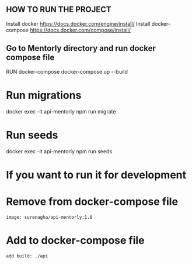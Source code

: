 ## HOW TO RUN THE PROJECT

Install docker https://docs.docker.com/engine/install/
Install docker-compose https://docs.docker.com/compose/install/

## Go to Mentorly directory and run docker compose file
RUN docker-compose docker-compose up --build 

# Run migrations
docker exec -it api-mentorly npm run migrate

# Run seeds
docker exec -it api-mentorly npm run seeds

# If you want to run it for development 
# Remove from docker-compose file
    image: surenagha/api-mentorly:1.0
# Add to docker-compose file
    add build: ./api
